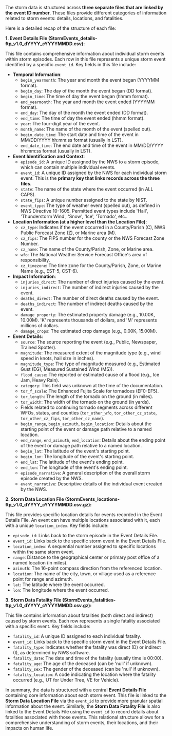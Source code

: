 The storm data is structured across **three separate files that are linked by the event ID number**. These files provide different categories of information related to storm events: details, locations, and fatalities.

Here is a detailed recap of the structure of each file:

**1. Event Details File (StormEvents_details-ftp_v1.0_dYYYY_cYYYYMMDD.csv):**

This file contains comprehensive information about individual storm events within storm episodes. Each row in this file represents a unique storm event identified by a specific `event_id`. Key fields in this file include:

*   **Temporal Information**:
    *   `begin_yearmonth`: The year and month the event began (YYYYMM format).
    *   `begin_day`: The day of the month the event began (DD format).
    *   `begin_time`: The time of day the event began (hhmm format).
    *   `end_yearmonth`: The year and month the event ended (YYYYMM format).
    *   `end_day`: The day of the month the event ended (DD format).
    *   `end_time`: The time of day the event ended (hhmm format).
    *   `year`: The four-digit year of the event.
    *   `month_name`: The name of the month of the event (spelled out).
    *   `begin_date_time`: The start date and time of the event in MM/DD/YYYY hh:mm:ss format (usually in LST).
    *   `end_date_time`: The end date and time of the event in MM/DD/YYYY hh:mm:ss format (usually in LST).
*   **Event Identification and Context**:
    *   `episode_id`: A unique ID assigned by the NWS to a storm episode, which can contain multiple individual events.
    *   `event_id`: A unique ID assigned by the NWS for each individual storm event. This is the **primary key that links records across the three files**.
    *   `state`: The name of the state where the event occurred (in ALL CAPS).
    *   `state_fips`: A unique number assigned to the state by NIST.
    *   `event_type`: The type of weather event (spelled out), as defined in NWS Directive 10-1605. Permitted event types include 'Hail', 'Thunderstorm Wind', 'Snow', 'Ice', 'Tornado', etc..
*   **Location Information (at a higher level than the Location File)**:
    *   `cz_type`: Indicates if the event occurred in a County/Parish (C), NWS Public Forecast Zone (Z), or Marine area (M).
    *   `cz_fips`: The FIPS number for the county or the NWS Forecast Zone Number.
    *   `cz_name`: The name of the County/Parish, Zone, or Marine area.
    *   `wfo`: The National Weather Service Forecast Office's area of responsibility.
    *   `cz_timezone`: The time zone for the County/Parish, Zone, or Marine Name (e.g., EST-5, CST-6).
*   **Impact Information**:
    *   `injuries_direct`: The number of direct injuries caused by the event.
    *   `injuries_indirect`: The number of indirect injuries caused by the event.
    *   `deaths_direct`: The number of direct deaths caused by the event.
    *   `deaths_indirect`: The number of indirect deaths caused by the event.
    *   `damage_property`: The estimated property damage (e.g., 10.00K, 10.00M). 'K' represents thousands of dollars, and 'M' represents millions of dollars.
    *   `damage_crops`: The estimated crop damage (e.g., 0.00K, 15.00M).
*   **Event Details**:
    *   `source`: The source reporting the event (e.g., Public, Newspaper, Trained Spotter).
    *   `magnitude`: The measured extent of the magnitude type (e.g., wind speed in knots, hail size in inches).
    *   `magnitude_type`: The type of magnitude measured (e.g., Estimated Gust (EG), Measured Sustained Wind (MS)).
    *   `flood_cause`: The reported or estimated cause of a flood (e.g., Ice Jam, Heavy Rain).
    *   `category`: This field was unknown at the time of the documentation.
    *   `tor_f_scale`: The Enhanced Fujita Scale for tornadoes (EF0-EF5).
    *   `tor_length`: The length of the tornado on the ground (in miles).
    *   `tor_width`: The width of the tornado on the ground (in yards).
    *   Fields related to continuing tornado segments across different WFOs, states, and counties (`tor_other_wfo`, `tor_other_cz_state`, `tor_other_cz_fips`, `tor_other_cz_name`).
    *   `begin_range`, `begin_azimuth`, `begin_location`: Details about the starting point of the event or damage path relative to a named location.
    *   `end_range`, `end_azimuth`, `end_location`: Details about the ending point of the event or damage path relative to a named location.
    *   `begin_lat`: The latitude of the event's starting point.
    *   `begin_lon`: The longitude of the event's starting point.
    *   `end_lat`: The latitude of the event's ending point.
    *   `end_lon`: The longitude of the event's ending point.
    *   `episode_narrative`: A general description of the overall storm episode created by the NWS.
    *   `event_narrative`: Descriptive details of the individual event created by the NWS.

**2. Storm Data Location File (StormEvents_locations-ftp_v1.0_dYYYY_cYYYYMMDD.csv.gz):**

This file provides specific location details for events recorded in the Event Details File. An event can have multiple locations associated with it, each with a unique `location_index`. Key fields include:

*   `episode_id`: Links back to the storm episode in the Event Details File.
*   `event_id`: Links back to the specific storm event in the Event Details File.
*   `location_index`: A sequential number assigned to specific locations within the same storm event.
*   `range`: Distance to the geographical center or primary post office of a named location (in miles).
*   `azimuth`: The 16-point compass direction from the referenced location.
*   `location`: The name of the city, town, or village used as a reference point for range and azimuth.
*   `lat`: The latitude where the event occurred.
*   `lon`: The longitude where the event occurred.

**3. Storm Data Fatality File (StormEvents_fatalities-ftp_v1.0_dYYYY_cYYYYMMDD.csv.gz):**

This file contains information about fatalities (both direct and indirect) caused by storm events. Each row represents a single fatality associated with a specific event. Key fields include:

*   `fatality_id`: A unique ID assigned to each individual fatality.
*   `event_id`: Links back to the specific storm event in the Event Details File.
*   `fatality_type`: Indicates whether the fatality was direct (D) or indirect (I), as determined by NWS software.
*   `fatality_date`: The date and time of the fatality (usually time is 00:00).
*   `fatality_age`: The age of the deceased (can be 'null' if unknown).
*   `fatality_sex`: The gender of the deceased (can be 'null' if unknown).
*   `fatality_location`: A code indicating the location where the fatality occurred (e.g., UT for Under Tree, VE for Vehicle).

In summary, the data is structured with a central **Event Details File** containing core information about each storm event. This file is linked to the **Storm Data Location File** via the `event_id` to provide more granular spatial information about the event. Similarly, the **Storm Data Fatality File** is also linked to the Event Details File using the `event_id` to record details about fatalities associated with those events. This relational structure allows for a comprehensive understanding of storm events, their locations, and their impacts on human life.